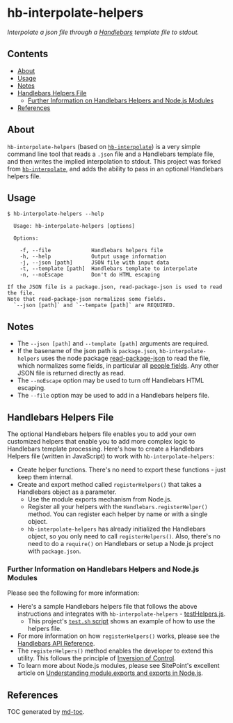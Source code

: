 hb-interpolate-helpers
======================
*Interpolate a json file through a [Handlebars](http://handlebarsjs.com/) template file to stdout.*


## Contents
- [About](#about)
- [Usage](#usage)
- [Notes](#notes)
- [Handlebars Helpers File](#handlebars-helpers-file)
    - [Further Information on Handlebars Helpers and Node.js Modules](#further-information-on-handlebars-helpers-and-nodejs-modules)
- [References](#references)


## About
`hb-interpolate-helpers` (based on [`hb-interpolate`](https://www.npmjs.com/package/hb-interpolate)) is a very simple command line tool that reads a `.json` file and a Handlebars template file, and then writes the implied interpolation to stdout. This project was forked from 
[`hb-interpolate`](https://github.com/jimlloyd/hb-interpolate.git), and adds the ability to pass in an optional Handlebars helpers file.


## Usage

```
$ hb-interpolate-helpers --help

  Usage: hb-interpolate-helpers [options]

  Options:

    -f, --file             Handlebars helpers file
    -h, --help             Output usage information
    -j, --json [path]      JSON file with input data
    -t, --template [path]  Handlebars template to interpolate
    -n, --noEscape         Don't do HTML escaping

If the JSON file is a package.json, read-package-json is used to read the file.
Note that read-package-json normalizes some fields.
  `--json [path]` and `--tempate [path]` are REQUIRED.
```


## Notes

* The `--json [path]` and `--template [path]` arguments are required.
* If the basename of the json path is `package.json`, `hb-interpolate-helpers` uses the node package [read-package-json](https://www.npmjs.com/package/read-package-json) to read the file, which normalizes some fields, in particular all [people fields](https://docs.npmjs.com/files/package.json#people-fields-author-contributors). Any other JSON file is returned directly as read.
* The `--noEscape` option may be used to turn off Handlebars HTML escaping.
* The `--file` option may be used to add in a Handlebars helpers file.


## Handlebars Helpers File
The optional Handlebars helpers file enables you to add your own customized helpers that enable you to add
more complex logic to Handlebars template processing. Here's how to create a Handlebars Helpers file (written in JavaScript) to work with `hb-interpolate-helpers`:

* Create helper functions. There's no need to export these functions - just keep them internal.
* Create and export method called `registerHelpers()` that takes a Handlebars object as a parameter.
  * Use the module exports mechanism from Node.js. 
  * Register all your helpers with the `Handlebars.registerHelper()` method. You can register each helper by name or with a single object.
  * `hb-interpolate-helpers` has already initialized the Handlebars object, so you only need to call 
`registerHelpers()`. Also, there's no need to do a `require()` on Handlebars or setup a Node.js project
with `package.json`.


### Further Information on Handlebars Helpers and Node.js Modules

Please see the following for more information:

* Here's a sample Handlebars helpers file that follows the above instructions and integrates with `hb-interpolate-helpers` - [testHelpers.js](https://github.com/tmarrs/hb-interpolate-helpers/blob/master/testdata/testHelpers.js).
  * This project's [`test.sh` script](https://github.com/tmarrs/hb-interpolate-helpers/blob/master/test.sh) shows an example of how to use the helpers file. 
* For more information on how `registerHelpers()` works, please see the [Handlebars API Reference](http://handlebarsjs.com/reference.html).
* The `registerHelpers()` method enables the developer to extend this utility. This follows the 
principle of [Inversion of Control](https://martinfowler.com/bliki/InversionOfControl.html).
* To learn more about Node.js modules, please see SitePoint's excellent article on [Understanding module.exports and exports in Node.js](https://www.sitepoint.com/understanding-module-exports-exports-node-js).


## References
TOC generated by [md-toc](https://www.npmjs.com/package/md-toc).
